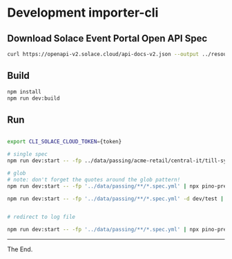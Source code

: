 # Development importer-cli


## Download Solace Event Portal Open API Spec

```bash
curl https://openapi-v2.solace.cloud/api-docs-v2.json --output ../resources/sep-openapi-spec.json
```

## Build

```bash
npm install
npm run dev:build
```

## Run

```bash

export CLI_SOLACE_CLOUD_TOKEN={token}

# single spec
npm run dev:start -- -fp ../data/passing/acme-retail/central-it/till-system/AcmeRetail-Central-IT-Provider-TillSystem-v1.spec.yml -d dev/test | npx pino-pretty

# glob
# note: don't forget the quotes around the glob pattern!
npm run dev:start -- -fp '../data/passing/**/*.spec.yml' | npx pino-pretty

npm run dev:start -- -fp '../data/passing/**/*.spec.yml' -d dev/test | npx pino-pretty


# redirect to log file

npm run dev:start -- -fp '../data/passing/**/*.spec.yml' | npx pino-pretty > ./devel/logs/log.log 2>&1


```

---

The End.
